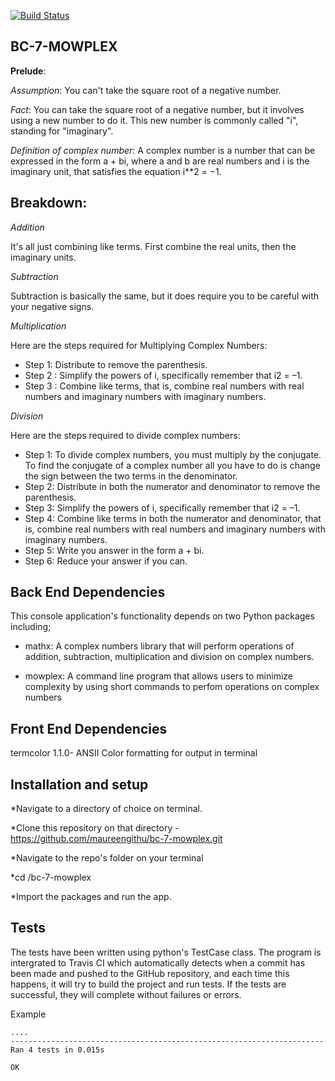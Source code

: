 [![Build Status](https://travis-ci.org/maureengithu/bc-7-mowplex.svg?branch=master)](https://travis-ci.org/maureengithu/bc-7-mowplex)

  **BC-7-MOWPLEX**
  -----------------

**Prelude**:

*Assumption*: 
You can't take the square root of a negative number.

*Fact*:
You can take the square root of a negative number, but it involves using a new number to do it. This new number is commonly called "i", standing for "imaginary".

*Definition of complex number*:
A complex number is a number that can be expressed in the form a + bi, where a and b are real numbers and i is the imaginary unit, that satisfies the equation i**2 = −1.

**Breakdown**:
  ----------

*Addition*

It's all just combining like terms. First combine the real units, then the imaginary units.

*Subtraction*

Subtraction is basically the same, but it does require you to be careful with your negative signs.

*Multiplication*

Here are the steps required for Multiplying Complex Numbers:

* Step 1:	Distribute to remove the parenthesis.
* Step 2 : Simplify the powers of i, specifically remember that i2 = –1.
* Step 3 : Combine like terms, that is, combine real numbers with real numbers and imaginary numbers with imaginary numbers.

*Division*

Here are the steps required to divide complex numbers:

* Step 1:	To divide complex numbers, you must multiply by the conjugate. To find the conjugate of a complex number all you have to do is    change the sign between the two terms in the denominator.
* Step 2:	Distribute in both the numerator and denominator to remove the parenthesis.
* Step 3:	Simplify the powers of i, specifically remember that i2 = –1.
* Step 4:	Combine like terms in both the numerator and denominator, that is, combine real numbers with real numbers and imaginary numbers with imaginary numbers.
* Step 5:	Write you answer in the form a + bi.
* Step 6:	Reduce your answer if you can.

**Back End Dependencies**
  ----------------------
This console application's functionality depends on two Python packages including;

* mathx: A complex numbers library that will perform operations of addition, subtraction, multiplication and division on complex numbers.

* mowplex: A command line program that allows users to  minimize complexity by using short commands to perfom operations on complex numbers

**Front End Dependencies**
  -----------------------

termcolor 1.1.0- ANSII Color formatting for output in terminal

**Installation and setup**
  -----------------------

*Navigate to a directory of choice on terminal.

*Clone this repository on that directory - https://github.com/maureengithu/bc-7-mowplex.git

*Navigate to the repo's folder on your terminal

*cd /bc-7-mowplex

*Import the packages and run the app.

**Tests**
  -----

The tests have been written using python's TestCase class.
The program is intergrated to Travis CI which automatically detects when a commit has been made and pushed to the GitHub repository, and each time this happens, it will try to build the project and run tests.
If the tests are successful, they will complete without failures or errors.

Example
```
....
----------------------------------------------------------------------
Ran 4 tests in 0.015s

OK
```